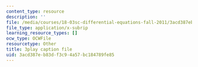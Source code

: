 ```yaml
---
content_type: resource
description: ''
file: /media/courses/18-03sc-differential-equations-fall-2011/3acd387eb83df3c94a57bc184789fe85_zreI4HllD80.srt
file_type: application/x-subrip
learning_resource_types: []
ocw_type: OCWFile
resourcetype: Other
title: 3play caption file
uid: 3acd387e-b83d-f3c9-4a57-bc184789fe85
---
```

